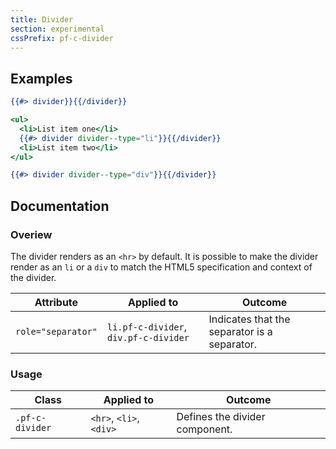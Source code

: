 ```yaml
---
title: Divider
section: experimental
cssPrefix: pf-c-divider
---
```


## Examples
```hbs title=<hr>
{{#> divider}}{{/divider}}
```

```hbs title=<li>
<ul>
  <li>List item one</li>
  {{#> divider divider--type="li"}}{{/divider}}
  <li>List item two</li>
</ul>
```

```hbs title=<div>
{{#> divider divider--type="div"}}{{/divider}}
```

## Documentation
### Overiew
The divider renders as an `<hr>` by default. It is possible to make the divider render as an `li` or a `div` to match the HTML5 specification and context of the divider.

| Attribute | Applied to | Outcome |
| -- | -- | -- |
| `role="separator"` | `li.pf-c-divider`, `div.pf-c-divider` | Indicates that the separator is a separator. |

### Usage
| Class | Applied to | Outcome |
| -- | -- | -- |
| `.pf-c-divider` | `<hr>`, `<li>`, `<div>` | Defines the divider component. |
